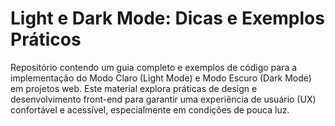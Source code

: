 # Light e Dark Mode: Dicas e Exemplos Práticos

Repositório contendo um guia completo e exemplos de código para a implementação do Modo Claro (Light Mode) e Modo Escuro (Dark Mode) em projetos web.
Este material explora práticas de design e desenvolvimento front-end para garantir uma experiência de usuário (UX) confortável e acessível, especialmente em condições de pouca luz.
